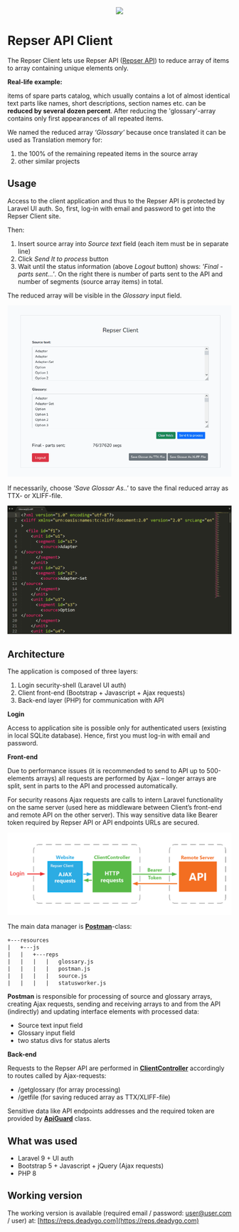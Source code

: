 <p align="center"><a href="https://laravel.com" target="_blank"><img src="https://raw.githubusercontent.com/laravel/art/master/logo-lockup/5%20SVG/2%20CMYK/1%20Full%20Color/laravel-logolockup-cmyk-red.svg" width="400"></a></p>


# Repser API Client
The Repser Client lets use Repser API ([Repser API]( https://github.com/wie1900/api_repser)) to reduce array of items to array containing unique elements only. 

__Real-life example:__

items of spare parts catalog, which usually contains a lot of almost identical text parts like names, short descriptions, section names etc. can be __reduced by several dozen percent__. After reducing the 'glossary'-array contains only first appearances of all repeated items.

We named the reduced array _‘Glossary’_ because once translated it can be used as Translation memory for:
1. the 100% of the remaining repeated items in the source array
2. other similar projects

## Usage
Access to the client application and thus to the Repser API is protected by Laravel UI auth. So, first, log-in with email and password to get into the Repser Client site.

Then:
1. Insert  source array into _Source text_ field (each item must be in separate line)
2. Click _Send It to process_ button
3. Wait until the status information (above _Logout_ button) shows: _'Final - parts sent...'_.
On the right there is number of parts sent to the API and number of segments (source array items) in total.

The reduced array will be visible in the _Glossary_ input field.

![Repser Client](resources/assets/images/reps_client.png)

If necessarily, choose _'Save Glossar As..'_ to save the final reduced array as TTX- or XLIFF-file.

![Saved as XLIFF-file](resources/assets/images/xliff.png)

## Architecture

The application is composed of three layers:
1. Login security-shell (Laravel UI auth)
2. Client front-end (Bootstrap + Javascript + Ajax requests)
3. Back-end layer (PHP) for communication with API

__Login__

Access to application site is possible only for authenticated users (existing in local SQLite database). Hence, first you must log-in with email and password.  

__Front-end__

Due to performance issues (it is recommended to send to API up to 500-elements arrays) all requests are performed by Ajax – longer arrays are split, sent in parts to the API and processed automatically.
 
For security reasons Ajax requests are calls to intern Laravel functionality on the same server (used here as middleware between Client’s front-end and remote API on the other server). This way sensitive data like Bearer token required by Repser API or API endpoints URLs are secured.

![Client architecture schema](resources/assets/images/secure.png)

The main data manager is **[Postman](resources/js/reps/postman.js)**-class:
```
+---resources
|   +---js
|   |   +---reps
|   |   |   |   glossary.js
|   |   |   |   postman.js
|   |   |   |   source.js
|   |   |   |   statusworker.js
```

__Postman__ is responsible for processing of source and glossary arrays, creating Ajax requests, sending and receiving arrays to and from the API (indirectly) and updating interface elements with processed data:
- Source text input field
- Glossary input field
- two status divs for status alerts  

__Back-end__

Requests to the Repser API are performed in **[ClientController](app/Http/Controllers/ClientController.php)** accordingly to routes called by Ajax-requests:
- /getglossary (for array processing)
- /getfile (for saving reduced array as TTX/XLIFF-file)

Sensitive data like API endpoints addresses and the required token are provided by **[ApiGuard](app/Custom/ApiGuard.php)** class.

## What was used
- Laravel 9 + UI auth
- Bootstrap 5 + Javascript + jQuery (Ajax requests)
- PHP 8

## Working version

The working version is available (required email / password: user@user.com / user) at:
[https://reps.deadygo.com](https://reps.deadygo.com)
